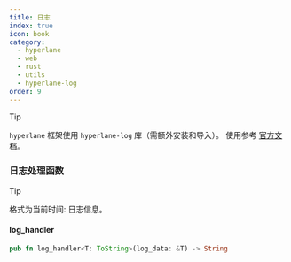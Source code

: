 ```yaml
---
title: 日志
index: true
icon: book
category:
  - hyperlane
  - web
  - rust
  - utils
  - hyperlane-log
order: 9
---
```


<Share colorful />

> [!tip]
>
> `hyperlane` 框架使用 `hyperlane-log` 库（需额外安装和导入）。
> 使用参考 [官方文档](../../hyperlane-log/README.md)。

### 日志处理函数

> [!tip]
>
> 格式为当前时间: 日志信息。

#### log_handler

```rust
pub fn log_handler<T: ToString>(log_data: &T) -> String
```

<Bottom />
